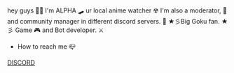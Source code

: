 hey guys 🤙🏻 I'm ALPHA 🛹 
ur local anime watcher
 ︎︎☢︎︎ I'm also a moderator, 👟 
and community manager
 in different discord servers. 🤺
★彡Big Goku fan. ★彡 
Game 🎮 and Bot developer. ⚔️

- How to reach me 📪

[DISCORD](https://discord.gg/AsV2dz6)
